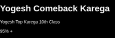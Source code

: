 <!DOCTYPE html>
<html lang="en">
<head>
<meta charset="UTF-8" />
<meta name="viewport" content="width=device-width, initial-scale=1" />
<title>Yogesh Comeback Fire Background</title>
<style>
  body, html {
    margin: 0; padding: 0; height: 100%; overflow: hidden;
    background: #000;
    font-family: 'Arial Black', Arial, sans-serif;
    color: white;
  }

  .fire-background {
    position: fixed;
    top: 0; left: 0;
    width: 100%; height: 100%;
    pointer-events: none;
    z-index: 0;
    background: radial-gradient(ellipse at center, #ff6600 10%, #330000 80%);
  }

  .text-container {
    position: relative;
    z-index: 1;
    height: 100vh;
    display: flex;
    flex-direction: column;
    justify-content: center;
    align-items: center;
    text-align: center;
  }

  /* Fiery animated gradient heading */
  .fiery-text {
    font-size: 5em;
    text-transform: uppercase;
    letter-spacing: 5px;
    margin: 0 0 20px;
    background: linear-gradient(45deg, #ff3e00, #ff6f00, #ffcb00, #ff3e00);
    background-size: 300% 300%;
    -webkit-background-clip: text;
    -webkit-text-fill-color: transparent;
    animation: fieryGradient 3s ease infinite;
    text-shadow:
      0 0 10px #ff3e00,
      0 0 20px #ff6f00,
      0 0 30px #ffcb00,
      0 0 40px #ff3e00,
      0 0 60px #ff3e00;
  }

  @keyframes fieryGradient {
    0% {
      background-position: 0% 50%;
      text-shadow:
        0 0 8px #ff3e00,
        0 0 15px #ff6f00,
        0 0 20px #ffcb00;
    }
    50% {
      background-position: 100% 50%;
      text-shadow:
        0 0 15px #ffcb00,
        0 0 25px #ff6f00,
        0 0 35px #ff3e00;
    }
    100% {
      background-position: 0% 50%;
      text-shadow:
        0 0 8px #ff3e00,
        0 0 15px #ff6f00,
        0 0 20px #ffcb00;
    }
  }

  p {
    font-size: 2.8em;
    margin: 0 0 10px;
    color: #ffdd88;
    text-shadow:
      0 0 5px #ffdd88,
      0 0 10px #ffdd88,
      0 0 20px #ffbb33;
  }

  .percentage {
    font-size: 3.5em;
    color: #ffcc00;
    font-weight: 900;
    text-shadow:
      0 0 15px #ffcc00,
      0 0 30px #ffaa00,
      0 0 40px #ffaa00,
      0 0 50px #ffaa00;
    margin-top: 10px;
    animation: glow 1.5s ease-in-out infinite alternate;
  }

  @keyframes glow {
    0%, 100% {
      text-shadow:
      0 0 10px #ffcc00,
      0 0 20px #ffbb00,
      0 0 30px #ffaa00;
    }
    50% {
      text-shadow:
      0 0 20px #ffcc00,
      0 0 40px #ffbb00,
      0 0 60px #ffaa00;
    }
  }

  .fire-particle {
    position: absolute;
    bottom: 0;
    width: 12px;
    height: 25px;
    background: radial-gradient(circle at center, #ff5500, transparent 80%);
    border-radius: 40% 40% 40% 40% / 70% 70% 30% 30%;
    filter: drop-shadow(0 0 6px #ff6600);
    animation: rise 3s linear infinite;
    opacity: 0.8;
  }

  @keyframes rise {
    0% {
      transform: translateY(0) scale(1);
      opacity: 0.9;
    }
    50% {
      opacity: 1;
    }
    100% {
      transform: translateY(-350px) scale(0.3);
      opacity: 0;
    }
  }
</style>
</head>
<body>

<div class="fire-background"></div>

<div class="text-container">
  <h1 class="fiery-text">Yogesh Comeback Karega</h1>
  <p>Yogesh Top Karega 10th Class</p>
  <div class="percentage">95% +</div>
</div>

<script>
  const fireBg = document.querySelector('.fire-background');

  function createParticle() {
    const particle = document.createElement('div');
    particle.classList.add('fire-particle');
    particle.style.left = Math.random() * window.innerWidth + 'px';
    particle.style.animationDelay = (Math.random() * 3) + 's';
    const size = Math.random() * 15 + 8;
    particle.style.width = size + 'px';
    particle.style.height = size * 2 + 'px';

    fireBg.appendChild(particle);

    setTimeout(() => {
      particle.remove();
    }, 3000);
  }

  setInterval(createParticle, 70);
</script>

</body>
</html>
